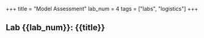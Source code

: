 +++
title = "Model Assessment"
lab_num = 4
tags = ["labs", "logistics"]
+++

## Lab {{lab_num}}: {{title}}
